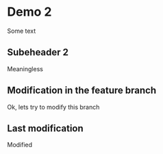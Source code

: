 # Demo 2  
Some text  
## Subeheader 2
Meaningless
## Modification in the feature branch  
Ok, lets try to modify this branch
## Last modification  
Modified